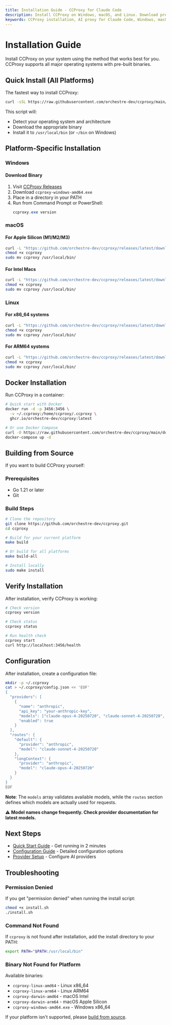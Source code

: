 ```yaml
---
title: Installation Guide - CCProxy for Claude Code
description: Install CCProxy on Windows, macOS, and Linux. Download pre-built binaries or build from source.
keywords: CCProxy installation, AI proxy for Claude Code, Windows, macOS, Linux, binary download, Docker
---
```


# Installation Guide

<SocialShare />

Install CCProxy on your system using the method that works best for you. CCProxy supports all major operating systems with pre-built binaries.

## Quick Install (All Platforms)

The fastest way to install CCProxy:

```bash
curl -sSL https://raw.githubusercontent.com/orchestre-dev/ccproxy/main/install.sh | bash
```

This script will:
- Detect your operating system and architecture
- Download the appropriate binary
- Install it to `/usr/local/bin` (or `~/bin` on Windows)

## Platform-Specific Installation

### Windows

#### Download Binary
1. Visit [CCProxy Releases](https://github.com/orchestre-dev/ccproxy/releases/latest)
2. Download `ccproxy-windows-amd64.exe`
3. Place in a directory in your PATH
4. Run from Command Prompt or PowerShell:
   ```powershell
   ccproxy.exe version
   ```

### macOS

#### For Apple Silicon (M1/M2/M3)
```bash
curl -L "https://github.com/orchestre-dev/ccproxy/releases/latest/download/ccproxy-darwin-arm64" -o ccproxy
chmod +x ccproxy
sudo mv ccproxy /usr/local/bin/
```

#### For Intel Macs
```bash
curl -L "https://github.com/orchestre-dev/ccproxy/releases/latest/download/ccproxy-darwin-amd64" -o ccproxy
chmod +x ccproxy
sudo mv ccproxy /usr/local/bin/
```

### Linux

#### For x86_64 systems
```bash
curl -L "https://github.com/orchestre-dev/ccproxy/releases/latest/download/ccproxy-linux-amd64" -o ccproxy
chmod +x ccproxy
sudo mv ccproxy /usr/local/bin/
```

#### For ARM64 systems
```bash
curl -L "https://github.com/orchestre-dev/ccproxy/releases/latest/download/ccproxy-linux-arm64" -o ccproxy
chmod +x ccproxy
sudo mv ccproxy /usr/local/bin/
```

## Docker Installation

Run CCProxy in a container:

```bash
# Quick start with Docker
docker run -d -p 3456:3456 \
  -v ~/.ccproxy:/home/ccproxy/.ccproxy \
  ghcr.io/orchestre-dev/ccproxy:latest

# Or use Docker Compose
curl -O https://raw.githubusercontent.com/orchestre-dev/ccproxy/main/docker-compose.yml
docker-compose up -d
```

## Building from Source

If you want to build CCProxy yourself:

### Prerequisites
- Go 1.21 or later
- Git

### Build Steps
```bash
# Clone the repository
git clone https://github.com/orchestre-dev/ccproxy.git
cd ccproxy

# Build for your current platform
make build

# Or build for all platforms
make build-all

# Install locally
sudo make install
```

## Verify Installation

After installation, verify CCProxy is working:

```bash
# Check version
ccproxy version

# Check status
ccproxy status

# Run health check
ccproxy start
curl http://localhost:3456/health
```

## Configuration

After installation, create a configuration file:

```bash
mkdir -p ~/.ccproxy
cat > ~/.ccproxy/config.json << 'EOF'
{
  "providers": [
    {
      "name": "anthropic",
      "api_key": "your-anthropic-key",
      "models": ["claude-opus-4-20250720", "claude-sonnet-4-20250720", "claude-3-5-haiku-20241022"],
      "enabled": true
    }
  ],
  "routes": {
    "default": {
      "provider": "anthropic",
      "model": "claude-sonnet-4-20250720"
    },
    "longContext": {
      "provider": "anthropic", 
      "model": "claude-opus-4-20250720"
    }
  }
}
EOF
```

**Note**: The `models` array validates available models, while the `routes` section defines which models are actually used for requests.

⚠️ **Model names change frequently. Check provider documentation for latest models.**

## Next Steps

- [Quick Start Guide](/guide/quick-start) - Get running in 2 minutes
- [Configuration Guide](/guide/configuration) - Detailed configuration options
- [Provider Setup](/providers/) - Configure AI providers

## Troubleshooting

### Permission Denied
If you get "permission denied" when running the install script:
```bash
chmod +x install.sh
./install.sh
```

### Command Not Found
If `ccproxy` is not found after installation, add the install directory to your PATH:
```bash
export PATH="$PATH:/usr/local/bin"
```

### Binary Not Found for Platform
Available binaries:
- `ccproxy-linux-amd64` - Linux x86_64
- `ccproxy-linux-arm64` - Linux ARM64
- `ccproxy-darwin-amd64` - macOS Intel
- `ccproxy-darwin-arm64` - macOS Apple Silicon
- `ccproxy-windows-amd64.exe` - Windows x86_64

If your platform isn't supported, please [build from source](#building-from-source).